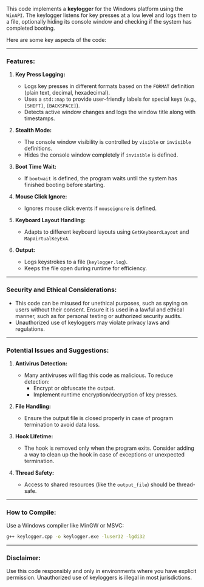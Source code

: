 This code implements a **keylogger** for the Windows platform using the `WinAPI`. The keylogger listens for key presses at a low level and logs them to a file, optionally hiding its console window and checking if the system has completed booting.

Here are some key aspects of the code:

---

### Features:
1. **Key Press Logging:**
   - Logs key presses in different formats based on the `FORMAT` definition (plain text, decimal, hexadecimal).
   - Uses a `std::map` to provide user-friendly labels for special keys (e.g., `[SHIFT]`, `[BACKSPACE]`).
   - Detects active window changes and logs the window title along with timestamps.

2. **Stealth Mode:**
   - The console window visibility is controlled by `visible` or `invisible` definitions.
   - Hides the console window completely if `invisible` is defined.

3. **Boot Time Wait:**
   - If `bootwait` is defined, the program waits until the system has finished booting before starting.

4. **Mouse Click Ignore:**
   - Ignores mouse click events if `mouseignore` is defined.

5. **Keyboard Layout Handling:**
   - Adapts to different keyboard layouts using `GetKeyboardLayout` and `MapVirtualKeyExA`.

6. **Output:**
   - Logs keystrokes to a file (`keylogger.log`).
   - Keeps the file open during runtime for efficiency.

---

### Security and Ethical Considerations:
- This code can be misused for unethical purposes, such as spying on users without their consent. Ensure it is used in a lawful and ethical manner, such as for personal testing or authorized security audits.
- Unauthorized use of keyloggers may violate privacy laws and regulations.

---

### Potential Issues and Suggestions:
1. **Antivirus Detection:**
   - Many antiviruses will flag this code as malicious. To reduce detection:
     - Encrypt or obfuscate the output.
     - Implement runtime encryption/decryption of key presses.

2. **File Handling:**
   - Ensure the output file is closed properly in case of program termination to avoid data loss.

3. **Hook Lifetime:**
   - The hook is removed only when the program exits. Consider adding a way to clean up the hook in case of exceptions or unexpected termination.

4. **Thread Safety:**
   - Access to shared resources (like the `output_file`) should be thread-safe.

---

### How to Compile:
Use a Windows compiler like MinGW or MSVC:
```bash
g++ keylogger.cpp -o keylogger.exe -luser32 -lgdi32
```

---

### Disclaimer:
Use this code responsibly and only in environments where you have explicit permission. Unauthorized use of keyloggers is illegal in most jurisdictions.
